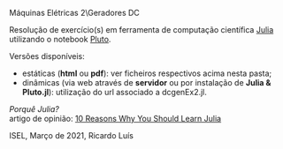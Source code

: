 Máquinas Elétricas 2\Geradores DC

Resolução de exercício(s) em ferramenta de computação científica [Julia](https://julialang.org/) utilizando o notebook [Pluto](https://github.com/fonsp/Pluto.jl).

Versões disponíveis:
 - estáticas (**html** ou **pdf**): ver ficheiros respectivos acima nesta pasta;
 - dinâmicas (via web através de **servidor** ou por instalação de **Julia & Pluto.jl**): utilização do url associado a dcgenEx2.jl.

_Porquê Julia?_  
artigo de opinião: [10 Reasons Why You Should Learn Julia](https://blog.goodaudience.com/10-reasons-why-you-should-learn-julia-d786ac29c6ca)





ISEL, Março de 2021, Ricardo Luís
